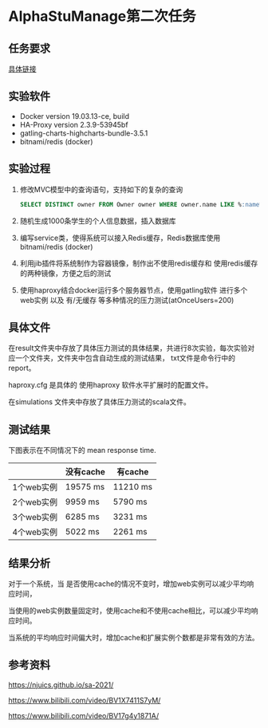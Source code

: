# AlphaStuManage第二次任务



## 任务要求

[具体链接](https://github.com/njuics/sa-2021/wiki/%E4%BD%9C%E4%B8%9A#2021%E5%B9%B43%E6%9C%8822%E6%97%A5)



## 实验软件

* Docker version 19.03.13-ce, build 
* HA-Proxy version 2.3.9-53945bf
* gatling-charts-highcharts-bundle-3.5.1
* bitnami/redis (docker)



## 实验过程

1. 修改MVC模型中的查询语句，支持如下的复杂的查询

   ```sql
   SELECT DISTINCT owner FROM Owner owner WHERE owner.name LIKE %:name% AND owner.gender LIKE %:gender% AND owner.address LIKE %:address% AND owner.department LIKE %:department%
   ```

2. 随机生成1000条学生的个人信息数据，插入数据库

3. 编写service类，使得系统可以接入Redis缓存，Redis数据库使用bitnami/redis (docker)

4. 利用jib插件将系统制作为容器镜像，制作出不使用redis缓存和 使用redis缓存的两种镜像，方便之后的测试

5. 使用haproxy结合docker运行多个服务器节点，使用gatling软件 进行多个web实例 以及 有/无缓存 等多种情况的压力测试(atOnceUsers=200)



## 具体文件

在result文件夹中存放了具体压力测试的具体结果，共进行8次实验，每次实验对应一个文件夹，文件夹中包含自动生成的测试结果， txt文件是命令行中的report。

haproxy.cfg 是具体的 使用haproxy 软件水平扩展时的配置文件。

在simulations 文件夹中存放了具体压力测试的scala文件。

## 测试结果

下图表示在不同情况下的 mean response time.

|            | 没有cache | 有cache  |
| ---------- | --------- | -------- |
| 1个web实例 | 19575 ms  | 11210 ms |
| 2个web实例 | 9959 ms   | 5790 ms  |
| 3个web实例 | 6285 ms   | 3231 ms  |
| 4个web实例 | 5022 ms   | 2261 ms  |

## 结果分析

对于一个系统，当 是否使用cache的情况不变时，增加web实例可以减少平均响应时间，

当使用的web实例数量固定时，使用cache和不使用cache相比，可以减少平均响应时间。

当系统的平均响应时间偏大时，增加cache和扩展实例个数都是非常有效的方法。




## 参考资料

https://njuics.github.io/sa-2021/ 

https://www.bilibili.com/video/BV1X7411S7yM/

https://www.bilibili.com/video/BV17g4y1871A/
